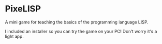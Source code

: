 # PixeLISP

A mini game for teaching the basics of the programming language LISP.

I included an installer so you can try the game on your PC! Don't worry it's a light app.
